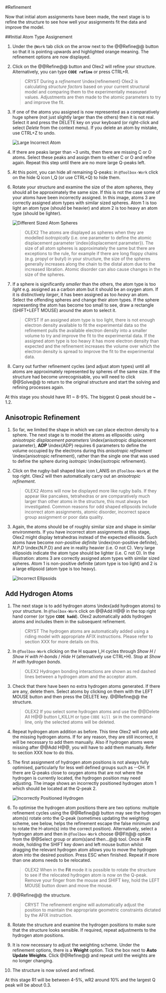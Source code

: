#Refinement

Now that initial atom assignments have been made, the next stage is to refine the structure to see how well your assignments fit the data and improve the model.

##Initial Atom Type Assignement

1.	Under the `@Work` tab click on the arrow next to the @@Refine@@ button so that it is pointing upwards and highlighted orange meaning. The refinement options are now displayed. 
2.	Click on the @@Refine@@ button and Olex2 will refine your structure. Alternatively, you can type **`CODE refine`** or press CTRL+R.

	>CRYST During a *refinement* \index{refinement} Olex2 is calculating *structure factors* based on your current structural model and comparing them to the experimentally measured values. Adjustments are then made to the atomic parameters to try and improve the fit.

3.	If one of the atoms you assigned is now represented as a comparatively huge sphere (not just slightly larger than the others) then it is not real. Select it and press the DELETE key on your keyboard (or right-click and select *Delete* from the context menu). If you delete an atom by mistake, use CTRL+Z to undo.

	![Large Incorrect Atom](/images/large_incorrect_atom.png)

4.	If there are peaks larger than ~3 units, then there are missing C or O atoms. Select these peaks and assign them to either C or O and refine again. Repeat this step until there are no more large Q-peaks left. 
5.	At this point, you can hide all remaining Q-peaks: in `@Toolbox-Work` click on the hide Q icon I_Q (or use CTRL+Q) to hide them.

6.	Rotate your structure and examine the size of the atom spheres, they should all be approximately the same size. If this is not the case some of your atoms have been incorrectly assigned. In this image, atoms 3 are correctly assigned atom types with similar sized spheres. Atom 1 is too light an atom type (should be heavier) and atom 2 is too heavy an atom type (should be lighter).

	![Different Sized Atom Spheres](/images/different_sized_atom_spheres.png)

	>OLEX2 The atoms are displayed as spheres when they are modelled *isotropically* (i.e. one parameter to define the atomic displacement parameter \index{displacement parameter}). The size of all atom spheres is approximately the same but there are exceptions to the rule, for example if there are long floppy chains (e.g. propyl or butyl) in your structure, the size of the spheres generally increases along the chain to the distal atom due to the increased libration. Atomic disorder can also cause changes in the size of the spheres.

7.	If a sphere is significantly *smaller* than the others, the atom type is too *light* e.g. assigned as a carbon atom but it should be an oxygen atom. If it is distinctively *larger*, it has been assigned as too *heavy* an atom. Select the offending spheres and change their atom types. If the sphere representing the atom has become too small to see, draw a rectangle (SHIFT+LEFT MOUSE) around the atom to select it. 

	>CRYST If an assigned atom type is too light, there is not enough electron density available to fit the experimental data so the refinement pulls the available electron density into a smaller volume to try and improve the fit to the experimental data. If the assigned atom type is too heavy it has more electron density than expected and the refinement increases the volume over which the electron density is spread to improve the fit to the experimental data.

8.	Carry out further refinement cycles (and adjust atom types) until all atoms are approximately represented by spheres of the same size. If the structure had become unrecognisable, you will need to click @@Solve@@ to return to the original structure and start the solving and refining processes again.

At this stage you should have R1 ~ 8-9%. The biggest Q peak should be ~ 1.2. 

## Anisotropic Refinement

1.	So far, we limited the shape in which we can place electron density to a sphere. The next stage is to model the atoms as ellipsoids: using *anisotropic displacement parameters* \index{anisotropic displacement parameter}, **ADP** \index{ADP} requires 6 parameters to define the volume occupied by the electrons during this *anisotropic refinement* \index{anisotropic refinement}, rather than the single one that was used to define the sphere during *isotropic* \index{isotropic refinement}.
2.	Click on the rugby-ball shaped blue icon I_ANIS on `@Toolbox-Work` at the top right. Olex2 will then automatically carry out an *anisotropic refinement*.

	>OLEX2 Atoms will now be displayed more like rugby balls. If they appear like pancakes, tetrahedras or are comparatively much larger than other atoms in the structure, this must always be investigated. Common reasons for odd shaped ellipsoids include incorrect atom assignments, atomic disorder, incorrect space group assignment or poor data quality.

3.	Again, the atoms should be of roughly similar size and shape in similar environments. If you have incorrect atom assignments at this stage, Olex2 might display tetrahedras instead of the expected ellisoids. Such atoms have become *non-positive definite* \index{non-positive definite}, *N.P.D* \index{N.P.D} and are in reality heavier (i.e. O not C). Very large ellipsoids indicate the atom type should be lighter (i.e. C not O). In the illustration: atoms 3 are correctly assigned atom types with similar sized spheres. Atom 1 is non-positive definite (atom type is too light) and 2 is a large ellipsoid (atom type is too heavy).

	![Incorrect Ellipsoids](/images/incorrect_ellipsoids.png)

## Add Hydrogen Atoms

1.	The next stage is to add hydrogen atoms \index{add hydrogen atoms} to your structure. In `@Toolbox-Work` click on @@Add H@@ in the top right hand corner (or type **`CODE hadd`**). Olex2 automatically adds hydrogen atoms and includes them in the subsequent refinement.

	>CRYST The hydrogen atoms are automatically added using a riding model with appropriate AFIX instructions. Please refer to section XXX for more details on this.

2.	In `@Toolbox-Work` clicking on the H square I_H cycles through *Show H* / *Show H with H-bonds* / *Hide H* (alternatively use CTRL+H). Stop at *Show H with hydrogen bonds*.

	>OLEX2 Hydrogen bonding interactions are shown as red dashed lines between a hydrogen atom and the acceptor atom. 

3.	Check that there have been no extra hydrogen atoms generated. If there are any, delete them. Select atoms by clicking on them with the LEFT MOUSE button and then press the DELETE key. @@Refine@@ the structure.
	
	>OLEX2 If you select some hydrogen atoms and use the @@Delete All H@@ button I_KILLH  or type `CODE kill $H` in the command-line, only the selected atoms will be deleted. 

4.	Repeat hydrogen atom addition as before. This time Olex2 will only add the missing hydrogen atoms. If for any reason, they are still incorrect, it will be necessary to add them manually. Also if hydrogen atoms were missing after @@Add H@@, you will have to add them manually. Refer to section XXX how to do this. 
5.	The first assignment of hydrogen atom positions is not always fully optimised, particularly for less well defined groups such as --OH. If there are Q-peaks close to oxygen atoms that are not where the hydrogen is currently located, the hydrogen position may need adjusting. The image shows an incorrectly positioned hydrogen atom 1 which should be located at the Q-peak 2.

	![Incorrectly Positioned Hydrogen](/images/Incorrectly_positioned_hydrogen.png)

6.	To optimise the hydrogen atom positions there are two options: multiple refinement cycles using the @@Refine@@ button may see the hydrogen atom(s) rotate onto the Q-peak (sometimes updating the weighting scheme, see below, helps the refinement escape the false minimum and to rotate the H-atom(s) into the correct position). Alternatively, select a hydrogen atom and then in `@Toolbox-Work` choose @@Fit@@ option from the @@Select group or atom(s)and then...@@ tool. Once in **Fit** mode, holding the SHIFT key down and left mouse button whilst dragging the relevant hydrogen atom allows you to move the hydrogen atom into the desired position. Press ESC when finished. Repeat if more than one atoms needs to be relocated.

	>OLEX2 When in the **Fit** mode it is possible to rotate the structure to see if the relocated hydrogen atom is now on the Q-peak. Remove your finger from the mouse and SHIFT key, hold the LEFT MOUSE button down and move the mouse.

7.	@@Refine@@ the structure.

	>CRYST The refinement engine will automatically adjust the position to maintain the appropriate geometric constraints dictated by the AFIX instruction.

8.	Rotate the structure and examine the hydrogen positions to make sure that the structure looks sensible. If required, repeat adjustments to the hydrogen atom positions. 
9.	It is now necessary to adjust the weighting scheme. Under the refinement options, there is a **Weight** option. Tick the box next to **Auto Update Weights**. Click @@Refine@@ and repeat until the weights are no longer changing.
10.	The structure is now solved and refined.

At this stage R1 will be between 4-5%, wR2 around 10% and the largest Q peak will be about 0.3.

